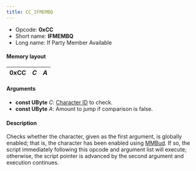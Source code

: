 ```yaml
---
title: CC_IFMEMBQ
---
```


-   Opcode: **0xCC**
-   Short name: **IFMEMBQ**
-   Long name: If Party Member Available

#### Memory layout

| 0xCC | *C* | *A* |
|------|-----|-----|

#### Arguments

-   **const UByte** *C*: [Character ID](../../Character_ID.md) to check.
-   **const UByte** *A*: Amount to jump if comparison is false.

#### Description

Checks whether the character, given as the first argument, is globally enabled; that is, the character has been enabled using [MMBud](CD_MMBud.md). If so, the script immediately following this opcode and argument list will execute; otherwise, the script pointer is advanced by the second argument and execution continues.
